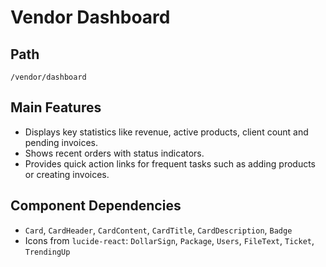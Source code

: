 # Vendor Dashboard

## Path
`/vendor/dashboard`

## Main Features
- Displays key statistics like revenue, active products, client count and pending invoices.
- Shows recent orders with status indicators.
- Provides quick action links for frequent tasks such as adding products or creating invoices.

## Component Dependencies
- `Card`, `CardHeader`, `CardContent`, `CardTitle`, `CardDescription`, `Badge`
- Icons from `lucide-react`: `DollarSign`, `Package`, `Users`, `FileText`, `Ticket`, `TrendingUp`